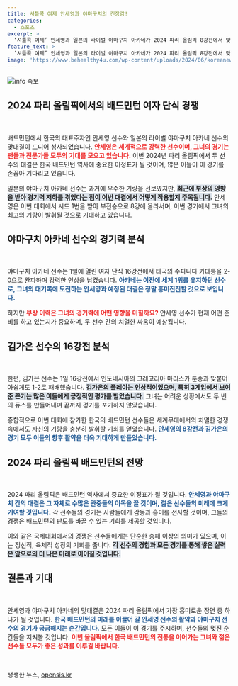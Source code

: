 ```yaml
---
title: 셔틀콕 여제 안세영과 야마구치의 긴장감!
categories:
  - 스포츠
excerpt: >
  ‘셔틀콕 여제’ 안세영과 일본의 라이벌 야마구치 아카네가 2024 파리 올림픽 8강전에서 맞붙습니다. 두 선수의 격돌은 배드민턴 팬들의 이목을 집중시키고 있습니다! 클릭으로 세기의 대결 현장을 확인하세요!
feature_text: >
  ‘셔틀콕 여제’ 안세영과 일본의 라이벌 야마구치 아카네가 2024 파리 올림픽 8강전에서 맞붙습니다. 두 선수의 격돌은 배드민턴 팬들의 이목을 집중시키고 있습니다! 클릭으로 세기의 대결 현장을 확인하세요!
image: 'https://www.behealthy4u.com/wp-content/uploads/2024/06/koreanews.jpg'
---
```


<p><img src="https://www.behealthy4u.com/wp-content/uploads/2024/06/koreanews.jpg" alt="info 속보" /></p>

<h2 data-ke-size="size26">2024 파리 올림픽에서의 배드민턴 여자 단식 경쟁</h2>

<p data-ke-size="size16">&nbsp;</p>

<p>배드민턴에서 한국의 대표주자인 안세영 선수와 일본의 라이벌 야마구치 아카네 선수의 맞대결이 드디어 성사되었습니다. <b><span style="color: #ee2323;">안세영은 세계적으로 강력한 선수이며, 그녀의 경기는 팬들과 전문가들 모두의 기대를 모으고 있습니다.</span></b> 이번 2024년 파리 올림픽에서 두 선수의 대결은 한국 배드민턴 역사에 중요한 이정표가 될 것이며, 많은 이들이 이 경기를 손꼽아 기다리고 있습니다. </p>

<p>일본의 야마구치 아카네 선수는 과거에 우수한 기량을 선보였지만, <b><span style="background-color: #21538527;">최근에 부상의 영향을 받아 경기력 저하를 겪었다는 점이 이번 대결에서 어떻게 작용할지 주목됩니다.</span></b> 안세영은 이번 대회에서 시드 1번을 받아 부전승으로 8강에 올라서며, 이번 경기에서 그녀의 최고의 기량이 발휘될 것으로 기대하고 있습니다.</p>

<h2 data-ke-size="size26">야마구치 아카네 선수의 경기력 분석</h2>

<p data-ke-size="size16">&nbsp;</p>

<p>야마구치 아카네 선수는 1일에 열린 여자 단식 16강전에서 태국의 수파니다 카테통을 2-0으로 완파하며 강력한 인상을 남겼습니다. <b><span style="color: #1a5490;">아카네는 이전에 세계 1위를 유지하던 선수로, 그녀의 대기록에 도전하는 안세영과 예정된 대결은 정말 흥미진진할 것으로 보입니다.</span></b> </p>

<p>하지만 <b><span style="color: #ee2323;">부상 이력은 그녀의 경기력에 어떤 영향을 미칠까요?</span></b> 안세영 선수가 현재 어떤 준비를 하고 있는지가 중요하며, 두 선수 간의 치열한 싸움이 예상됩니다.</p>

<h2 data-ke-size="size26">김가은 선수의 16강전 분석</h2>

<p data-ke-size="size16">&nbsp;</p>

<p>한편, 김가은 선수는 1일 16강전에서 인도네시아의 그레고리아 마리스카 툰중과 맞붙어 아쉽게도 1-2로 패배했습니다. <b><span style="background-color: #21538527;">김가은의 플레이는 인상적이었으며, 특히 3게임에서 보여준 끈기는 많은 이들에게 긍정적인 평가를 받았습니다.</span></b> 그녀는 어려운 상황에서도 두 번의 듀스를 만들어내며 끝까지 경기를 포기하지 않았습니다.</p>

<p>종합적으로 이번 대회에 참가한 한국의 배드민턴 선수들은 세계무대에서의 치열한 경쟁 속에서도 자신의 기량을 충분히 발휘할 기회를 얻었습니다. <b><span style="color: #1a5490;">안세영의 8강전과 김가은의 경기 모두 이들의 향후 활약을 더욱 기대하게 만들었습니다.</span></b></p>

<h2 data-ke-size="size26">2024 파리 올림픽 배드민턴의 전망</h2>

<p data-ke-size="size16">&nbsp;</p>

<p>2024 파리 올림픽은 배드민턴 역사에서 중요한 이정표가 될 것입니다. <b><span style="color: #1a5490;">안세영과 야마구치 간의 대결은 그 자체로 수많은 관중들의 이목을 끌 것이며, 젊은 선수들의 미래에 크게 기여할 것입니다.</span></b> 각 선수들의 경기는 사람들에게 감동과 흥미를 선사할 것이며, 그들의 경쟁은 배드민턴의 판도를 바꿀 수 있는 기회를 제공할 것입니다.</p>

<p>이와 같은 국제대회에서의 경쟁은 선수들에게는 단순한 승패 이상의 의미가 있으며, 이는 정신적, 육체적 성장의 기회를 줍니다. <b><span style="background-color: #21538527;">각 선수의 경험과 모든 경기를 통해 쌓은 실력은 앞으로의 더 나은 미래로 이어질 것입니다.</span></b></p>

<h2 data-ke-size="size26">결론과 기대</h2>

<p data-ke-size="size16">&nbsp;</p>

<p>안세영과 야마구치 아카네의 맞대결은 2024 파리 올림픽에서 가장 흥미로운 장면 중 하나가 될 것입니다. <b><span style="color: #1a5490;">한국 배드민턴의 미래를 이끌어 갈 안세영 선수의 활약과 야마구치 선수의 경기가 궁금해지는 순간입니다.</span></b> 모든 이들이 이 경기를 주시하며, 선수들의 멋진 순간들을 지켜볼 것입니다. <b><span style="color: #ee2323;">이번 올림픽에서 한국 배드민턴의 전통을 이어가는 그녀와 젊은 선수들 모두가 좋은 성과를 이루길 바랍니다.</span></b></p>

<p data-ke-size="size16">&nbsp;</p>
생생한 뉴스, <a href="https://opensis.kr" rel="dofollow">opensis.kr</a>


